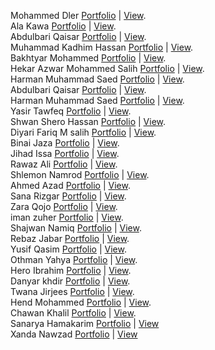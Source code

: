Mohammed Dler [Portfolio](https://github.com/HamaDler/we-portfolio) | [View](https://we-portfolio.netlify.app/).</br>
Ala Kawa [Portfolio](https://github.com/AlaaKawa/portfolio) | [View](https://alakawa.netlify.app/). </br>
Abdulbari Qaisar [Portfolio](https://github.com/Abdulbariii/Portfolio) | [View](https://bary010.netlify.app/). </br>
Muhammad Kadhim Hassan [Portfolio](https://github.com/Muhammadkadhim/Personal_Portfolio) | [View](https://muhammad-kadhim.netlify.app/).</br>
Bakhtyar Mohammed [Portfolio](https://github.com/Bakhtyar25/portfolio) | [View](https://baxtyar.netlify.app/). </br>
Hekar Azwar Mohammed Salih [Portfolio](https://github.com/HekarNizarki/Portfolio-Project.git) | [View](https://hekarnizarki.github.io/Portfolio-Project/).</br>
Harman Muhammad Saed [Portfolio](https://github.com/HarmanSoftware/portfolio)  | [View](https://harmanmuhammad.netlify.app/). </br>
Abdulbari Qaisar [Portfolio](https://github.com/Abdulbariii/Portfolio) | [View](https://bary010.netlify.app/). </br>
Harman Muhammad Saed [Portfolio](https://github.com/HarmanSoftware/portfolio) | [View](https://harmanmuhammad.netlify.app/). </br>
Yasir Tawfeq [Portfolio](https://github.com/OKAMI3/Yasir_Tawfeq) | [View](https://yasirtawfeq.netlify.app/). </br>
Shwan Shero Hassan [Portfolio](https://github.com/SHWAN108/Portfolio-Project) | [View](https://shwanshero.netlify.app/). </br>
Diyari Fariq M salih [Portfolio](https://github.com/dearyfareq/portfolio-final) | [View](https://deary-port.netlify.app/). </br>
Binai Jaza [Portfolio](https://github.com/binaijaza/FirstProject) | [View](https://binayi-graphic.netlify.app/). <br>
Jihad Issa [Portfolio](https://github.com/jihadrekani/22-6-repo) | [View](https://jihad-portfolio.netlify.app/). <br>
Rawaz Ali [Portfolio](https://github.com/rawazali999/rawaz-portfolio) | [View](https://rawazali.netlify.app/). </br>
Shlemon Namrod [Portfolio](https://github.com/Shlemon/about-me) | [View](https://shlemon-namrod.netlify.app//).</br>
Ahmed Azad [Portfolio](https://github.com/ahmedazadi/me) | [View](https://ahmedazadi.github.io/me/).</br>
Sana Rizgar [Portfolio](https://github.com/Sanaa00/myportfolio) | [View](https://sanarizgarportfolio.netlify.app/). </br>
Zara Qojo [Portfolio](https://github.com/ZaraQojo/Portfolio) | [View](https://zaraqojo.netlify.app/). </br>
iman zuher [Portfolio](https://github.com/Imanzuher/portfolio) | [View](https://imanzuher.netlify.app/). </br>
Shajwan Namiq [Portfolio](https://github.com/Shajwan-Namiq/TestGit) | [View](https://shajwan-namiq.netlify.app/). </br>
Rebaz Jabar [Portfolio](https://github.com/rebazjabar/portfolio.git) | [View](https://rebazjabar.netlify.app/). </br>
Yusif Qasim [Portfolio](https://github.com/YusifQasim/my-webite) | [View](https://yusifqasim.netlify.app/). </br>
Othman Yahya [Portfolio](https://github.com/OthmanYahya/WebDevPortfolioProject) | [View](https://othman-yahya.netlify.app/). </br>
Hero Ibrahim [Portfolio](https://github.com/he-rro/myportfolio) | [View](https://he-rro.github.io/myportfolio/).</br>
Danyar khdir [Portfolio](https://github.com/Danyarkhdir/myPortfolio.git) | [View](https://danyars-portfolio.netlify.app/). </br>
Twana Jirjees  [Portfolio](https://github.com/Twana999/personal-portfolio-website) | [View](https://twana-jirjees.netlify.app/).  </br>
Hend Mohammed  [Portfolio](https://github.com/hind178/Repository) | [View](https://we-portfolio.netlify.app/).  </br>
Chawan Khalil [Portfolio](https://github.com/Chawa1/My-portfolio) | [View](https://first-portfoilo.netlify.app/).</br>
Sanarya Hamakarim [Portfolio](https://github.com/sanaryaa/myportfolio) | [View](https://sanarya.netlify.app/)  </br>
Xanda Nawzad [Portfolio](https://github.com/XandaNawzad/portfolio-xanda) | [View](https://xandanawzad.netlify.app/)

